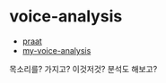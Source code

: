 # voice-analysis

* [praat](https://www.fon.hum.uva.nl/praat/)
* [my-voice-analysis](https://github.com/Shahabks/my-voice-analysis)

목소리를? 가지고? 이것저것? 분석도 해보고?
